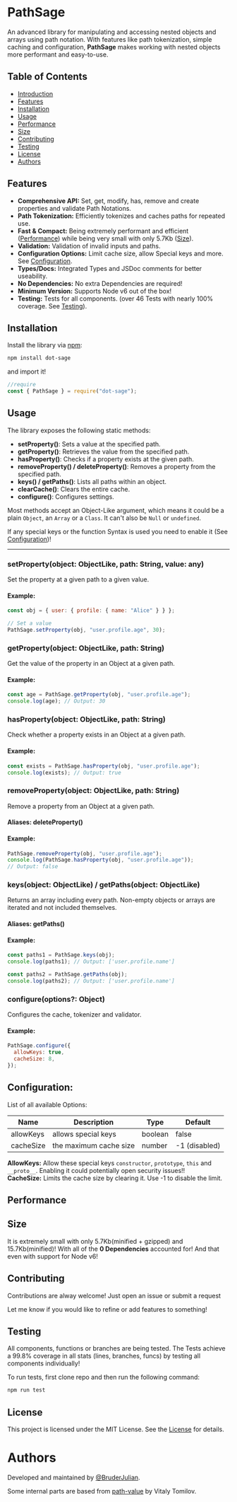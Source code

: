 # PathSage

An advanced library for manipulating and accessing nested objects and arrays using path notation. With features like path tokenization, simple caching and configuration, **PathSage** makes working with nested objects more performant and easy-to-use.

## Table of Contents

- [Introduction](#introduction)
- [Features](#features)
- [Installation](#installation)
- [Usage](#usage)
- [Performance](#performance)
- [Size](#size)
- [Contributing](#contributing)
- [Testing](#testing)
- [License](#license)
- [Authors](#authors)

## Features

- **Comprehensive API:** Set, get, modify, has, remove and create properties and validate Path Notations.
- **Path Tokenization:** Efficiently tokenizes and caches paths for repeated use.
- **Fast & Compact:** Being extremely performant and efficient ([Performance](#performance)) while being very small with only 5.7Kb ([Size](#size)).
- **Validation:** Validation of invalid inputs and paths.
- **Configuration Options:** Limit cache size, allow Special keys and more. See [Configuration](#configuration).
- **Types/Docs:** Integrated Types and JSDoc comments for better useability.
- **No Dependencies:** No extra Dependencies are required!
- **Minimum Version:** Supports Node v6 out of the box!
- **Testing:** Tests for all components. (over 46 Tests with nearly 100% coverage. See [Testing](#testing)).

## Installation

Install the library via [npm](https://www.npmjs.com):

```bash
npm install dot-sage
```

and import it!

```javascript
//require
const { PathSage } = require("dot-sage");
```

## Usage

The library exposes the following static methods:

- **setProperty()**: Sets a value at the specified path.
- **getProperty()**: Retrieves the value from the specified path.
- **hasProperty()**: Checks if a property exists at the given path.
- **removeProperty() / deleteProperty()**: Removes a property from the specified path.
- **keys() / getPaths()**: Lists all paths within an object.
- **clearCache()**: Clears the entire cache.
- **configure()**: Configures settings.

Most methods accept an Object-Like argument, which means it could be a plain `Object`, an `Array` or a `Class`. It can't also be `Null` or `undefined`.

If any special keys or the function Syntax is used you need to enable it (See [Configuration](#configuration))!

---

### setProperty(object: ObjectLike, path: String, value: any)

Set the property at a given path to a given value.

#### Example:

```javascript
const obj = { user: { profile: { name: "Alice" } } };

// Set a value
PathSage.setProperty(obj, "user.profile.age", 30);
```

### getProperty(object: ObjectLike, path: String)

Get the value of the property in an Object at a given path.

#### Example:

```javascript
const age = PathSage.getProperty(obj, "user.profile.age");
console.log(age); // Output: 30
```

### hasProperty(object: ObjectLike, path: String)

Check whether a property exists in an Object at a given path.

#### Example:

```javascript
const exists = PathSage.hasProperty(obj, "user.profile.age");
console.log(exists); // Output: true
```

### removeProperty(object: ObjectLike, path: String)

Remove a property from an Object at a given path.

#### Aliases: deleteProperty()

#### Example:

```javascript
PathSage.removeProperty(obj, "user.profile.age");
console.log(PathSage.hasProperty(obj, "user.profile.age"));
// Output: false
```

### keys(object: ObjectLike) / getPaths(object: ObjectLike)

Returns an array including every path. Non-empty objects or arrays are iterated and not included themselves.

#### Aliases: getPaths()

#### Example:

```javascript
const paths1 = PathSage.keys(obj);
console.log(paths1); // Output: ['user.profile.name']

const paths2 = PathSage.getPaths(obj);
console.log(paths2); // Output: ['user.profile.name']
```

### configure(options?: Object)

Configures the cache, tokenizer and validator.

#### Example:

```javascript
PathSage.configure({
  allowKeys: true,
  cacheSize: 8,
});
```

## Configuration:

List of all available Options:

| Name      | Description            | Type    | Default       |
| --------- | ---------------------- | ------- | ------------- |
| allowKeys | allows special keys    | boolean | false         |
| cacheSize | the maximum cache size | number  | -1 (disabled) |

**AllowKeys:** Allow these special keys `constructor`, `prototype`, `this` and `__proto__`.
Enabling it could potentially open security issues!!
<br>
**CacheSize:** Limits the cache size by clearing it. Use -1 to disable the limit.

## Performance

## Size

It is extremely small with only 5.7Kb(minified + gzipped) and 15.7Kb(minified)! With all of the **0 Dependencies** accounted for! And that even with support for Node v6!

## Contributing

Contributions are alway welcome! Just open an issue or submit a request

Let me know if you would like to refine or add features to something!

## Testing

All components, functions or branches are being tested.
The Tests achieve a 99.8% coverage in all stats (lines, branches, funcs) by testing all components individually!

To run tests, first clone repo and then run the following command:

```bash
npm run test
```

## License

This project is licensed under the MIT License. See the [License](LICENSE) for details.

# Authors

Developed and maintained by [@BruderJulian](https://www.github.com/BruderJulian).

Some internal parts are based from [path-value](https://github.com/vitaly-t/path-value) by Vitaly Tomilov.
